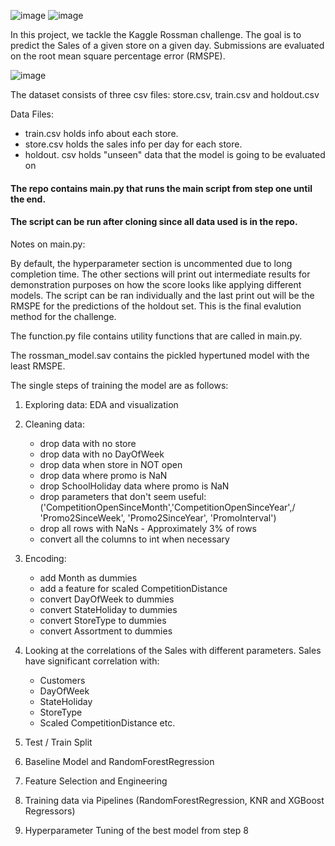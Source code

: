 
![image](https://user-images.githubusercontent.com/76450761/118816778-d1e3f880-b8b2-11eb-8931-a831072c99e1.png)
![image](https://user-images.githubusercontent.com/76450761/118816921-f8a22f00-b8b2-11eb-8e7a-b0a7d45f3929.png)



In this project, we tackle the Kaggle Rossman challenge.
The goal is to predict the Sales of a given store on a given day.
Submissions are evaluated on the root mean square percentage error (RMSPE).

![image](https://user-images.githubusercontent.com/76450761/118817147-31420880-b8b3-11eb-9050-71c27473c5a2.png)


The dataset consists of three csv files: store.csv, train.csv and holdout.csv

Data Files:
- train.csv holds info about each store.
- store.csv holds the sales info per day for each store.
- holdout. csv holds "unseen" data that the model is going to be evaluated on


#### The repo contains main.py that runs the main script from step one until the end. 
#### The script can be run after cloning since all data used is in the repo.

Notes on main.py:

By default, the hyperparameter section is uncommented due to long completion time. 
The other sections will print out intermediate results for demonstration purposes on how the score looks like applying different models.
The script can be ran individually and the last print out will be the RMSPE for the predictions of the holdout set. 
This is the final evalution method for the challenge.

The function.py file contains utility functions that are called in main.py.

The rossman_model.sav contains the pickled hypertuned model with the least RMSPE.

The single steps of training the model are as follows:

1. Exploring data: EDA and visualization

2. Cleaning data:
   - drop data with no store
   - drop data with no DayOfWeek
   - drop data when store in NOT open
   - drop data where promo is NaN
   - drop SchoolHoliday data where promo is NaN
   - drop parameters that don't seem useful:   
          ('CompetitionOpenSinceMonth','CompetitionOpenSinceYear',/
          'Promo2SinceWeek', 'Promo2SinceYear', 'PromoInterval')
    - drop all rows with NaNs - Approximately 3% of rows
    - convert all the columns to int when necessary

3. Encoding:   
    - add Month as dummies
    - add a feature for scaled CompetitionDistance
    - convert DayOfWeek to dummies
    - convert StateHoliday to dummies
    - convert StoreType to dummies
    - convert Assortment to dummies


4. Looking at the correlations of the Sales with different parameters. Sales have significant correlation with:
      - Customers
      - DayOfWeek
      - StateHoliday
      - StoreType
      - Scaled CompetitionDistance
      etc.

5. Test / Train Split

6. Baseline Model and RandomForestRegression

7. Feature Selection and Engineering

8. Training data via Pipelines (RandomForestRegression, KNR and XGBoost Regressors)

9. Hyperparameter Tuning of the best model from step 8
